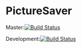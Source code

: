 # PictureSaver 
Master:[![Build Status](https://travis-ci.org/MrCraftCod/PictureSaver.svg?branch=master)](https://travis-ci.org/MrCraftCod/PictureSaver)

Development:[![Build Status](https://travis-ci.org/MrCraftCod/PictureSaver.svg?branch=development)](https://travis-ci.org/MrCraftCod/PictureSaver)
